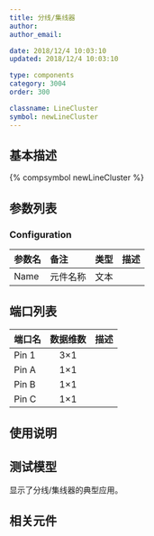 ```yaml
---
title: 分线/集线器
author: 
author_email:

date: 2018/12/4 10:03:10
updated: 2018/12/4 10:03:10

type: components
category: 3004
order: 300

classname: LineCluster
symbol: newLineCluster
---
```

## 基本描述
{% compsymbol newLineCluster %}

## 参数列表
### Configuration
| 参数名 | 备注 | 类型 | 描述 |
| :--- | :--- | :--: | :--- |
| Name | 元件名称 | 文本 |  |


## 端口列表

| 端口名 | 数据维数 | 描述 |
| :--- | :--:  | :--- |
| Pin 1 | 3×1 | |                   
| Pin A | 1×1 | |                   
| Pin B | 1×1 | |                   
| Pin C | 1×1 | |                   

## 使用说明


## 测试模型
[<test name>](<test link>)显示了分线/集线器的典型应用。

## 相关元件


